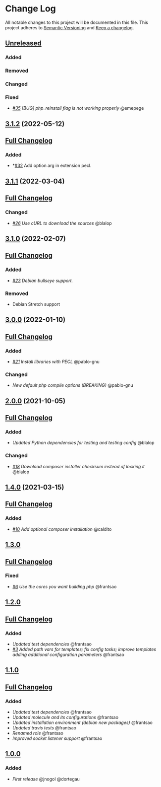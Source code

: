 # Change Log
All notable changes to this project will be documented in this file.
This project adheres to [Semantic Versioning](http://semver.org/) and [Keep a changelog](https://github.com/olivierlacan/keep-a-changelog).


## [Unreleased](https://github.com/idealista/php_role/tree/develop)
### Added
### Removed
### Changed
### Fixed
- *[#35](https://github.com/idealista/php_role/issues/35) [BUG] php_reinstall flag is not working properly* @emepege

## [3.1.2](https://github.com/idealista/php_role/tree/3.1.2) (2022-05-12)
## [Full Changelog](https://github.com/idealista/php_role/compare/3.1.1...3.1.2)
### Added
- *[#32](https://github.com/idealista/php_role/issues/32) Add option arg in extension pecl.

## [3.1.1](https://github.com/idealista/php_role/tree/3.1.1) (2022-03-04)
## [Full Changelog](https://github.com/idealista/php_role/compare/3.1.0...3.1.1)
### Changed
- *[#26](https://github.com/idealista/php_role/issues/26) Use cURL to download the sources* @blalop

## [3.1.0](https://github.com/idealista/php_role/tree/3.1.0) (2022-02-07)
## [Full Changelog](https://github.com/idealista/php_role/compare/3.0.0...3.1.0)
### Added
- *[#23](https://github.com/idealista/php_role/issues/21) Debian bullseye support.*
### Removed
- Debian Stretch support

## [3.0.0](https://github.com/idealista/php_role/tree/2.0.0) (2022-01-10)
## [Full Changelog](https://github.com/idealista/php_role/compare/2.0.0...3.0.0)
### Added
- *[#21](https://github.com/idealista/php_role/issues/21) Install libraries with PECL* @pablo-gnu

### Changed
- *New default php compile options (BREAKING)* @pablo-gnu


## [2.0.0](https://github.com/idealista/php_role/tree/2.0.0) (2021-10-05)
## [Full Changelog](https://github.com/idealista/php_role/compare/1.4.0...2.0.0)
### Added
- *Updated Python dependencies for testing and testing config* @blalop
### Changed
- *[#18](https://github.com/idealista/php_role/issues/18) Download composer installer checksum instead of locking it* @blalop


## [1.4.0](https://github.com/idealista/php_role/tree/1.4.0) (2021-03-15)
## [Full Changelog](https://github.com/idealista/php_role/compare/1.3.0...1.4.0)
### Added
- *[#10](https://github.com/idealista/php_role/issues/10) Add optional composer installation* @caldito

## [1.3.0](https://github.com/idealista/php_role/tree/1.3.0)
## [Full Changelog](https://github.com/idealista/php_role/compare/1.2.0...1.3.0)
### Fixed
- *[#6](https://github.com/idealista/php_role/issues/6) Use the cores you want building php* @frantsao

## [1.2.0](https://github.com/idealista/php_role/tree/1.2.0)
## [Full Changelog](https://github.com/idealista/php_role/compare/1.1.0...1.2.0)
### Added
- *Updated test dependencies* @frantsao
- *[#3](https://github.com/idealista/php_role/issues/3) Added path vars for templates; fix config tasks; improve templates adding additional configuration parameters* @frantsao

## [1.1.0](https://github.com/idealista/php_role/tree/1.1.0)
## [Full Changelog](https://github.com/idealista/php_role/compare/1.0.0...1.1.0)
### Added
- *Updated test dependencies* @frantsao
- *Updated molecule and its configurations* @frantsao
- *Updated installation environment (debian new packages)* @frantsao
- *Updated travis tests* @frantsao
- *Renamed role* @frantsao
- *Improved socket listener support* @frantsao

## [1.0.0](https://github.com/idealista/php_role/tree/1.0.0)
### Added
- *First release* @jnogol @dortegau
